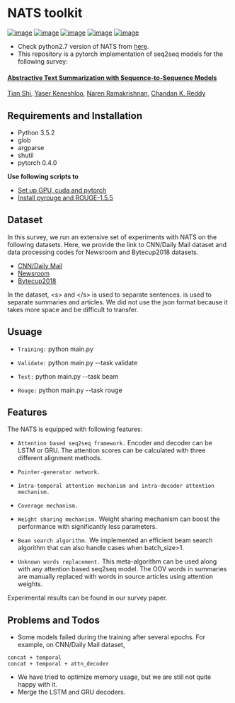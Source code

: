 # NATS toolkit

[![image](https://img.shields.io/badge/Made%20with-Python-1f425f.svg)](https://www.python.org/)
[![image](https://img.shields.io/pypi/l/ansicolortags.svg)](https://github.com/tshi04/NATS/blob/master/LICENSE)
[![image](https://img.shields.io/github/contributors/Naereen/StrapDown.js.svg)](https://github.com/tshi04/NATS/graphs/contributors)
[![image](https://img.shields.io/github/issues/Naereen/StrapDown.js.svg)](https://github.com/tshi04/NATS/issues)
[![image](https://img.shields.io/badge/arXiv-1805.09461-red.svg?style=flat)](https://arxiv.org/abs/1812.02303)

- Check python2.7 version of NATS from [here](https://github.com/tshi04/textsum/tree/master/tools/codes_python2.7).
- This repository is a pytorch implementation of seq2seq models for the following survey:

#### [Abstractive Text Summarization with Sequence-to-Sequence Models](https://arxiv.org/abs/1812.02303)
[Tian Shi](https://github.com/tshi04), 
[Yaser Keneshloo](https://github.com/yaserkl), 
[Naren Ramakrishnan](http://people.cs.vt.edu/naren/), 
[Chandan K. Reddy](http://people.cs.vt.edu/~reddy/)


## Requirements and Installation

- Python 3.5.2
- glob
- argparse
- shutil
- pytorch 0.4.0

**Use following scripts to**

- [Set up GPU, cuda and pytorch](https://github.com/tshi04/NATS/tree/master/tools/config_server)
- [Install pyrouge and ROUGE-1.5.5](https://github.com/tshi04/textsum/tree/master/tools/rouge_package)

## Dataset

In this survey, we run an extensive set of experiments with NATS on the following datasets. Here, we provide the link to CNN/Daily Mail dataset and data processing codes for Newsroom and Bytecup2018 datasets. 
- [CNN/Daily Mail](https://github.com/abisee/pointer-generator)
- [Newsroom](https://github.com/tshi04/textsum/tree/master/tools/newsroom_process)
- [Bytecup2018](https://github.com/tshi04/NATS/tree/master/tools/bytecup_process)

In the dataset, \<s\> and \</s\> is used to separate sentences. <sec> is used to separate summaries and articles. We did not use the json format because it takes more space and be difficult to transfer.

## Usuage

- ```Training:``` python main.py 

- ```Validate:``` python main.py --task validate

- ```Test:``` python main.py --task beam

- ```Rouge:``` python main.py --task rouge


## Features

The NATS is equipped with following features:

- ```Attention based seq2seq framework.``` 
Encoder and decoder can be LSTM or GRU. The attention scores can be calculated with three different alignment methods.

- ```Pointer-generator network.```

- ```Intra-temporal attention mechanism and intra-decoder attention mechanism.```

- ```Coverage mechanism.```

- ```Weight sharing mechanism.```
Weight sharing mechanism can boost the performance with significantly less parameters.

- ```Beam search algorithm.```
We implemented an efficient beam search algorithm that can also handle cases when batch_size>1.

- ```Unknown words replacement.```
This meta-algorithm can be used along with any attention based seq2seq model.
The OOV words <unk> in summaries are manually replaced with words in source articles using attention weights.

Experimental results can be found in our survey paper.

## Problems and Todos

- Some models failed during the training after several epochs. For example, on CNN/Daily Mail dataset,
```
concat + temporal
concat + temporal + attn_decoder
```
- We have tried to optimize memory usage, but we are still not quite happy with it.
- Merge the LSTM and GRU decoders.







